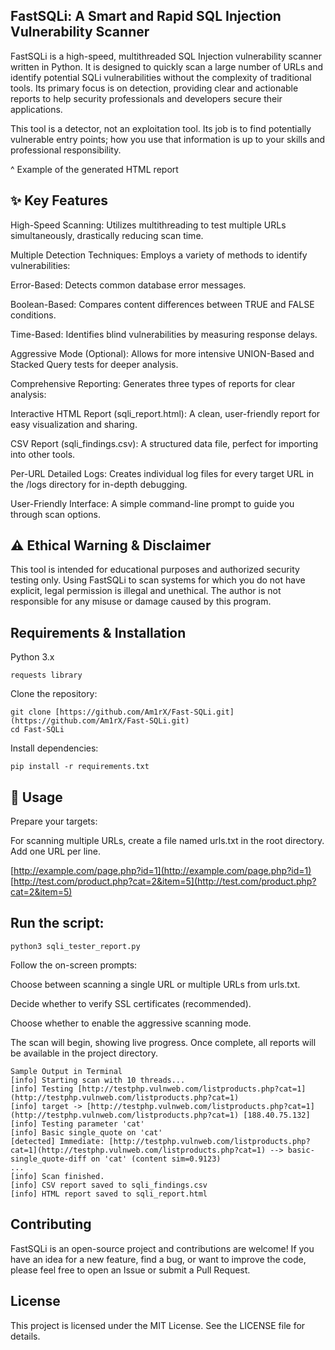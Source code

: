 ## FastSQLi: A Smart and Rapid SQL Injection Vulnerability Scanner

FastSQLi is a high-speed, multithreaded SQL Injection vulnerability scanner written in Python. It is designed to quickly scan a large number of URLs and identify potential SQLi vulnerabilities without the complexity of traditional tools. Its primary focus is on detection, providing clear and actionable reports to help security professionals and developers secure their applications.

This tool is a detector, not an exploitation tool. Its job is to find potentially vulnerable entry points; how you use that information is up to your skills and professional responsibility.

^ Example of the generated HTML report

## ✨ Key Features

High-Speed Scanning: Utilizes multithreading to test multiple URLs simultaneously, drastically reducing scan time.

Multiple Detection Techniques: Employs a variety of methods to identify vulnerabilities:

Error-Based: Detects common database error messages.

Boolean-Based: Compares content differences between TRUE and FALSE conditions.

Time-Based: Identifies blind vulnerabilities by measuring response delays.

Aggressive Mode (Optional): Allows for more intensive UNION-Based and Stacked Query tests for deeper analysis.

Comprehensive Reporting: Generates three types of reports for clear analysis:

Interactive HTML Report (sqli_report.html): A clean, user-friendly report for easy visualization and sharing.

CSV Report (sqli_findings.csv): A structured data file, perfect for importing into other tools.

Per-URL Detailed Logs: Creates individual log files for every target URL in the /logs directory for in-depth debugging.

User-Friendly Interface: A simple command-line prompt to guide you through scan options.

## ⚠️ Ethical Warning & Disclaimer
This tool is intended for educational purposes and authorized security testing only. Using FastSQLi to scan systems for which you do not have explicit, legal permission is illegal and unethical. The author is not responsible for any misuse or damage caused by this program.

## Requirements & Installation
Python 3.x
```
requests library
```
Clone the repository:
```
git clone [https://github.com/Am1rX/Fast-SQLi.git](https://github.com/Am1rX/Fast-SQLi.git)
cd Fast-SQLi
```
Install dependencies:
```
pip install -r requirements.txt
```
## 🚀 Usage
Prepare your targets:

For scanning multiple URLs, create a file named urls.txt in the root directory. Add one URL per line.

[http://example.com/page.php?id=1](http://example.com/page.php?id=1)
[http://test.com/product.php?cat=2&item=5](http://test.com/product.php?cat=2&item=5)

## Run the script:
```
python3 sqli_tester_report.py
```
Follow the on-screen prompts:

Choose between scanning a single URL or multiple URLs from urls.txt.

Decide whether to verify SSL certificates (recommended).

Choose whether to enable the aggressive scanning mode.

The scan will begin, showing live progress. Once complete, all reports will be available in the project directory.
```
Sample Output in Terminal
[info] Starting scan with 10 threads...
[info] Testing [http://testphp.vulnweb.com/listproducts.php?cat=1](http://testphp.vulnweb.com/listproducts.php?cat=1)
[info] target -> [http://testphp.vulnweb.com/listproducts.php?cat=1](http://testphp.vulnweb.com/listproducts.php?cat=1) [188.40.75.132]
[info] Testing parameter 'cat'
[info] Basic single_quote on 'cat'
[detected] Immediate: [http://testphp.vulnweb.com/listproducts.php?cat=1](http://testphp.vulnweb.com/listproducts.php?cat=1) --> basic-single_quote-diff on 'cat' (content sim=0.9123)
...
[info] Scan finished.
[info] CSV report saved to sqli_findings.csv
[info] HTML report saved to sqli_report.html
```

## Contributing
FastSQLi is an open-source project and contributions are welcome! If you have an idea for a new feature, find a bug, or want to improve the code, please feel free to open an Issue or submit a Pull Request.

## License
This project is licensed under the MIT License. See the LICENSE file for details.
